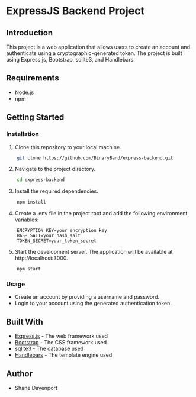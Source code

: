 # ExpressJS Backend Project

## Introduction

This project is a web application that allows users to create an account and authenticate using a cryptographic-generated token. The project is built using Express.js, Bootstrap, sqlite3, and Handlebars.

## Requirements

* Node.js
* npm

## Getting Started

### Installation

1. Clone this repository to your local machine.
```bash
    git clone https://github.com/BinaryBand/express-backend.git
```

2. Navigate to the project directory.
```bash
    cd express-backend
```

3. Install the required dependencies.
```bash
    npm install
```

4. Create a .env file in the project root and add the following environment variables:
```
    ENCRYPTION_KEY=your_encryption_key
    HASH_SALT=your_hash_salt
    TOKEN_SECRET=your_token_secret
```

5. Start the development server. The application will be available at http://localhost:3000.
```bash
    npm start
```

### Usage

* Create an account by providing a username and password.
* Login to your account using the generated authentication token.

## Built With

* <ins>Express.js</ins> - The web framework used
* <ins>Bootstrap</ins> - The CSS framework used
* <ins>sqlite3</ins> - The database used
* <ins>Handlebars</ins> - The template engine used

## Author

* Shane Davenport
